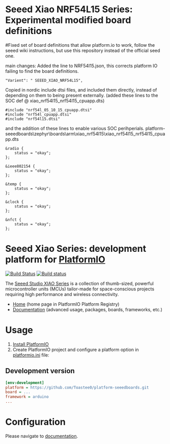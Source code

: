 # Seeed Xiao NRF54L15 Series: Experimental modified board definitions
#Fixed set of board definitions that allow platform.io to work, follow the seeed wiki instructions, but use this repository instead of the official seed one.

main changes:
Added the line to NRF54l15.json, this corrects platform IO failing to find the board definitions.
```
"Varient": " SEEED_XIAO_NRF54L15",
```
Copied in nordic include dtsi files, and included them directly, instead of depending on them to being present externally. (added these lines to the SOC def @ xiao_nrf54l15_nrf54l15_cpuapp.dts)
```
#include "nrf54l_05_10_15_cpuapp.dtsi"
#include "nrf54l_cpuapp.dtsi"
#include "nrf54l15.dtsi"
```

and the addition of these lines to enable various SOC perihperials. platform-seeedboards\zephyr\boards\arm\xiao_nrf54l15\xiao_nrf54l15_nrf54l15_cpuapp.dts
```
&radio {
	status = "okay";
};

&ieee802154 {
	status = "okay";
};

&temp {
	status = "okay";
};

&clock {
	status = "okay";
};

&nfct {
    status = "okay";
};
```


# Seeed Xiao Series: development platform for [PlatformIO](http://platformio.org)

[![Build Status](https://travis-ci.org/platformio/platform-atmelsam.svg?branch=develop)](https://travis-ci.org/platformio/platform-atmelsam)
[![Build status](https://ci.appveyor.com/api/projects/status/dj1c3b2d6fyxkoxq/branch/develop?svg=true)](https://ci.appveyor.com/project/ivankravets/platform-atmelsam/branch/develop)

The [Seeed Studio XIAO Series](https://wiki.seeedstudio.com/SeeedStudio_XIAO_Series_Introduction/) is a collection of thumb-sized, powerful microcontroller units (MCUs) tailor-made for space-conscious projects requiring high performance and wireless connectivity.

* [Home](http://platformio.org/platforms/seeedxiao) (home page in PlatformIO Platform Registry)
* [Documentation](http://docs.platformio.org/page/platforms/seeedxiao.html) (advanced usage, packages, boards, frameworks, etc.)

# Usage

1. [Install PlatformIO](http://platformio.org)
2. Create PlatformIO project and configure a platform option in [platformio.ini](http://docs.platformio.org/page/projectconf.html) file:

## Development version

```ini
[env:development]
platform = https://github.com/Toastee0/platform-seeedboards.git
board = ...
framework = arduino
...
```

# Configuration

Please navigate to [documentation](http://docs.platformio.org/page/platforms/seeedxiao.html).
